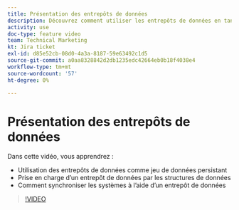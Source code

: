 ```yaml
---
title: Présentation des entrepôts de données
description: Découvrez comment utiliser les entrepôts de données en tant que jeu de données persistant et comment les structures de données prennent en charge un entrepôt de données dans [!DNL Adobe Workfront Fusion].
activity: use
doc-type: feature video
team: Technical Marketing
kt: Jira ticket
exl-id: d85e52cb-08d0-4a3a-8187-59e63492c1d5
source-git-commit: a0aa8328842d2db1235edc42664eb0b18f4038e4
workflow-type: tm+mt
source-wordcount: '57'
ht-degree: 0%

---
```


# Présentation des entrepôts de données

Dans cette vidéo, vous apprendrez :

* Utilisation des entrepôts de données comme jeu de données persistant
* Prise en charge d’un entrepôt de données par les structures de données
* Comment synchroniser les systèmes à l’aide d’un entrepôt de données

>[!VIDEO](https://video.tv.adobe.com/v/335295/?quality=12)
